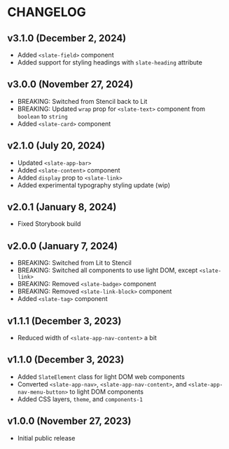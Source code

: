 # CHANGELOG

## v3.1.0 (December 2, 2024)

- Added `<slate-field>` component
- Added support for styling headings with `slate-heading` attribute

## v3.0.0 (November 27, 2024)

- BREAKING: Switched from Stencil back to Lit
- BREAKING: Updated `wrap` prop for `<slate-text>` component from `boolean` to `string`
- Added `<slate-card>` component

## v2.1.0 (July 20, 2024)

- Updated `<slate-app-bar>`
- Added `<slate-content>` component
- Added `display` prop to `<slate-link>`
- Added experimental typography styling update (wip)

## v2.0.1 (January 8, 2024)

- Fixed Storybook build

## v2.0.0 (January 7, 2024)

- BREAKING: Switched from Lit to Stencil
- BREAKING: Switched all components to use light DOM, except `<slate-link>`
- BREAKING: Removed `<slate-badge>` component
- BREAKING: Removed `<slate-link-block>` component
- Added `<slate-tag>` component

## v1.1.1 (December 3, 2023)

- Reduced width of `<slate-app-nav-content>` a bit

## v1.1.0 (December 3, 2023)

- Added `SlateElement` class for light DOM web components
- Converted `<slate-app-nav>`, `<slate-app-nav-content>`, and `<slate-app-nav-menu-button>` to light DOM components
- Added CSS layers, `theme`, and `components-1`

## v1.0.0 (November 27, 2023)

- Initial public release
